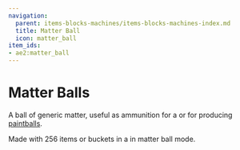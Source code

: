 ```yaml
---
navigation:
  parent: items-blocks-machines/items-blocks-machines-index.md
  title: Matter Ball
  icon: matter_ball
item_ids:
- ae2:matter_ball
---
```


# Matter Balls

<ItemImage id="matter_ball" scale="4" />

A ball of generic matter, useful as ammunition for a <ItemLink id="matter_cannon" /> or for producing [paintballs](paintballs.md).

Made with 256 items or buckets in a <ItemLink id="condenser" /> in matter ball mode.
